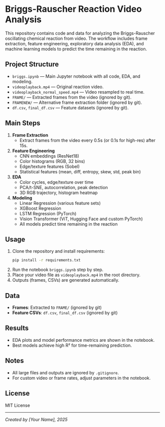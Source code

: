# Briggs-Rauscher Reaction Video Analysis

This repository contains code and data for analyzing the Briggs-Rauscher oscillating chemical reaction from video. The workflow includes frame extraction, feature engineering, exploratory data analysis (EDA), and machine learning models to predict the time remaining in the reaction.

## Project Structure

- `briggs.ipynb` — Main Jupyter notebook with all code, EDA, and modeling.
- `videoplayback.mp4` — Original reaction video.
- `videoplayback_normal_speed.mp4` — Video resampled to real time.
- `FRAME/` — Extracted frames from the video (ignored by git).
- `FRAMENEW/` — Alternative frame extraction folder (ignored by git).
- `df.csv`, `final_df.csv` — Feature datasets (ignored by git).

## Main Steps

1. **Frame Extraction**
   - Extract frames from the video every 0.5s (or 0.1s for high-res) after 15s.
2. **Feature Engineering**
   - CNN embeddings (ResNet18)
   - Color histograms (RGB, 32 bins)
   - Edge/texture features (Sobel)
   - Statistical features (mean, diff, entropy, skew, std, peak bin)
3. **EDA**
   - Color cycles, edge/texture over time
   - PCA/t-SNE, autocorrelation, peak detection
   - 3D RGB trajectory, histogram heatmap
4. **Modeling**
   - Linear Regression (various feature sets)
   - XGBoost Regression
   - LSTM Regression (PyTorch)
   - Vision Transformer (ViT, Hugging Face and custom PyTorch)
   - All models predict time remaining in the reaction

## Usage

1. Clone the repository and install requirements:
   ```bash
   pip install -r requirements.txt
   ```
2. Run the notebook `briggs.ipynb` step by step.
3. Place your video file as `videoplayback.mp4` in the root directory.
4. Outputs (frames, CSVs) are generated automatically.

## Data
- **Frames**: Extracted to `FRAME/` (ignored by git)
- **Feature CSVs**: `df.csv`, `final_df.csv` (ignored by git)

## Results
- EDA plots and model performance metrics are shown in the notebook.
- Best models achieve high R² for time-remaining prediction.

## Notes
- All large files and outputs are ignored by `.gitignore`.
- For custom video or frame rates, adjust parameters in the notebook.

## License
MIT License

---

*Created by [Your Name], 2025*
